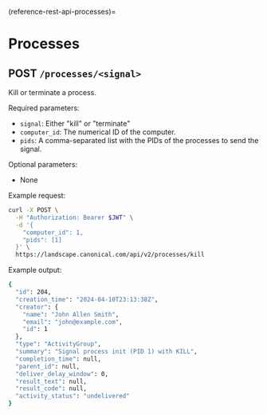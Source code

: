 (reference-rest-api-processes)=
# Processes

## POST `/processes/<signal>`

Kill or terminate a process.

Required parameters:

- `signal`: Either "kill" or "terminate"
- `computer_id`: The numerical ID of the computer.
- `pids`: A comma-separated list with the PIDs of the processes to send the signal.

Optional parameters:

- None

Example request:
```bash
curl -X POST \
  -H "Authorization: Bearer $JWT" \
  -d '{
	"computer_id": 1,
	"pids": [1]
  }' \
  https://landscape.canonical.com/api/v2/processes/kill

```

Example output:
```bash
{
  "id": 204,
  "creation_time": "2024-04-10T23:13:38Z",
  "creator": {
	"name": "John Allen Smith",
	"email": "john@example.com",
	"id": 1
  },
  "type": "ActivityGroup",
  "summary": "Signal process init (PID 1) with KILL",
  "completion_time": null,
  "parent_id": null,
  "deliver_delay_window": 0,
  "result_text": null,
  "result_code": null,
  "activity_status": "undelivered"
}
```

